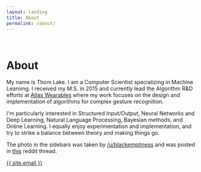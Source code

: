 ```yaml
---
layout: landing
title: About
permalink: /about/
---
```

<br />

# About
My name is Thom Lake. I am a Computer Scientist specializing in Machine Learning. I received my M.S. in 2015 and currently lead the Algorithm R&D efforts at [Atlas Wearables](https://www.atlaswearables.com/) where my work focuses on the design and implementation of algorithms for complex gesture recognition. 

I'm particularly interested in Structured Input/Output, Neural Networks and Deep Learning, Natural Language Processing, Bayesian methods, and Online Learning. I equally enjoy experimentation and implementation, and try to strike a balance between theory and making things go.

The photo in the sidebars was taken by [/u/blackemptiness](https://www.reddit.com/user/blackemptiness) and was posted in [this](https://www.reddit.com/r/glitch_art/comments/1u65gm/i_was_told_to_xpost_this_here_i_was_driving/) reddit thread.

<a href="mailto:{{ site.email }}">{{ site.email }}</a>

